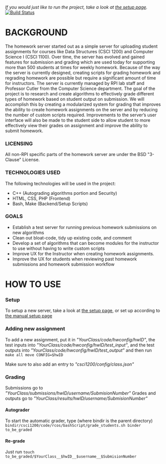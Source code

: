 _If you would just like to run the project, take a look at [the setup page](https://github.com/JFrei86/HWserver/wiki/Setup)._
[![Build Status](https://travis-ci.org/RCOS-Grading-Server/HWserver.svg?branch=develop)](https://travis-ci.org/RCOS-Grading-Server/HWserver)

# BACKGROUND
The homework server started out as a simple server for uploading student assignments for courses like Data Structures (CSCI 1200) and Computer Science I (CSCI 1100). Over time, the server has evolved and gained features for submission and grading which are used today for supporting more than 500 students at times for weekly homework. Because of the way the server is currently designed, creating scripts for grading homework and regrading homework are possible but require a significant amount of time for instructors. The server is currently managed by RPI lab staff and Professor Cutler from the Computer Science department. The goal of the project is to research and create algorithms to effectively grade different types of homework based on student output on submission. We will accomplish this by creating a modularized system for grading that improves the ability to create homework assignments on the server and by reducing the number of custom scripts required. Improvements to the server’s user interface will also be made to the student side to allow student to more effectively view their grades on assignment and improve the ability to submit homework.

### LICENSING
All non-RPI specific parts of the homework server are under the BSD "3-Clause" License.

### TECHNOLOGIES USED
The following technologies will be used in the project:
*	C++ (Autograding algorithms portion and Security)
*	HTML, CSS, PHP (Frontend)
* 	Bash, Make (Backend/Setup Scripts)

### GOALS
*	Establish a test server for running previous homework submissions on new algorithms
*	Clean out bloat-code, tidy up existing code, and comment
*	Develop a set of algorithms that can become modules for the instructor to use without having to write custom scripts
*	Improve UX for the Instructor when creating homework assignments.
*	Improve the UX for students when reviewing past homework submissions and homework submission workflow

# HOW TO USE
### Setup
To setup a new server, take a look at [the setup page](https://github.com/JFrei86/HWserver/wiki/Setup), or set up according to [the manual setup page](https://github.com/JFrei86/HWserver/wiki/Manual-Setup)

### Adding new assignment
To add a new assignment, put it in _"$YourClass/code/hwconfig/$hwID"_, the test inputs into _"$YourClass/code/hwconfig/$hwID/test_input"_, and the test outputs into _"$YourClass/code/hwconfig/$hwID/test_output"_ and then run ```make all move CONFIG=$hwID```

Make sure to also add an entry to _"csci1200/config/class.json"_

### Grading
Submissions go to _"$YourClass/submissions/$hwID/$username/$SubmisionNumber"_
Grades and outputs go to _"$YourClass/results/$hwID/$username/$SubmisionNumber"_

#### Autograder
To start the automatic grader, type (where bindir is the parent directory) ```bindir/csci1200/code/rcos/bashScript/grade_students.sh binder to_be_graded```

#### Re-grade
Just run ```touch to_be_graded/$YourClass__$hwID__$username__$SubmisionNumber```

